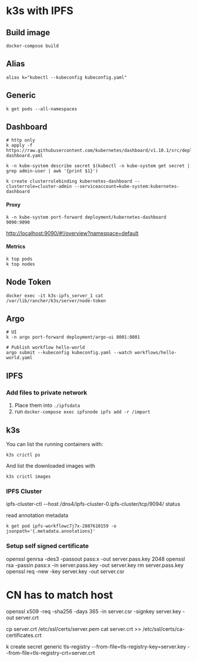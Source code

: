 # k3s with IPFS

## Build image

```
docker-compose build
```

## Alias
```
alias k="kubectl --kubeconfig kubeconfig.yaml"
```

## Generic
```
k get pods --all-namespaces

```

## Dashboard
```
# http only
k apply -f https://raw.githubusercontent.com/kubernetes/dashboard/v1.10.1/src/deploy/alternative/kubernetes-dashboard.yaml

k -n kube-system describe secret $(kubectl -n kube-system get secret | grep admin-user | awk '{print $1}')

k create clusterrolebinding kubernetes-dashboard --clusterrole=cluster-admin --serviceaccount=kube-system:kubernetes-dashboard
```

#### Proxy
```
k -n kube-system port-forward deployment/kubernetes-dashboard 9090:9090
```
[http://localhost:9090/#!/overview?namespace=default](http://localhost:9090/#!/overview?namespace=default)

#### Metrics
```
k top pods
k top nodes
```

## Node Token
```
docker exec -it k3s-ipfs_server_1 cat /var/lib/rancher/k3s/server/node-token
```

## Argo
```
# UI
k -n argo port-forward deployment/argo-ui 8001:8001

# Publish workflow hello-world
argo submit --kubeconfig kubeconfig.yaml --watch workflows/hello-world.yaml
```

## IPFS

### Add files to private network

1. Place them into `./ipfsdata`
2. run `docker-compose exec ipfsnode ipfs add -r /import`

## k3s

You can list the running containers with:

`k3s crictl ps`

And list the downloaded images with

`k3s crictl images`


### IPFS Cluster
ipfs-cluster-ctl --host /dns4/ipfs-cluster-0.ipfs-cluster/tcp/9094/  status

read annotation metadata 
```
k get pod ipfs-workflowc7j7x-2807610159 -o jsonpath='{.metadata.annotations}'
```

### Setup self signed certificate

openssl genrsa -des3 -passout pass:x -out server.pass.key 2048
openssl rsa -passin pass:x -in server.pass.key -out server.key 
rm server.pass.key
openssl req -new -key server.key -out server.csr
# CN has to match host
openssl x509 -req -sha256 -days 365 -in server.csr -signkey server.key -out server.crt

cp server.crt /etc/ssl/certs/server.pem
cat server.crt >> /etc/ssl/certs/ca-certificates.crt 

 k create secret generic tls-registry --from-file=tls-registry-key=server.key --from-file=tls-registry-crt=server.crt